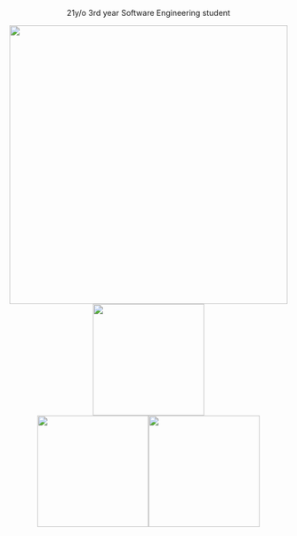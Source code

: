<div align="center">
  <p>21y/o 3rd year Software Engineering student</p>
  <!-- Waka Time Card -->
  <img align="top" width="500" src="https://github-readme-stats.vercel.app/api/wakatime?username=minosh&layout=compact&theme=tokyonight&hide_border=true&hide=HTML&custom_title=Time%20Spent%20Coding"/>
  <!-- GitHub Stats Card -->  
  <img align="top" height="200" src="https://github-readme-stats.vercel.app/api?username=aminokun&show_icons=true&theme=tokyonight&hide_border=true&include_all_commits=true&rank_icon=github&custom_title=My%20GitHub%20Stats"/>
  
  <!-- Flex container for the two cards -->
  <div style="display: flex; justify-content: center;">
    <!-- GitHub Top Language Card -->
    <img align="top" height="200" src="https://github-readme-stats.vercel.app/api/top-langs/?username=aminokun&langs_count=6&layout=compact&theme=tokyonight&hide_border=true&hide=HTML&custom_title=Top%20Languages"/>
    <!-- LeetCode Card -->
    <img align="top" height="200" src="https://leetcode.card.workers.dev/aminokun?theme=nord&font=baloo&extension=null"/>
  </div>
</div>
